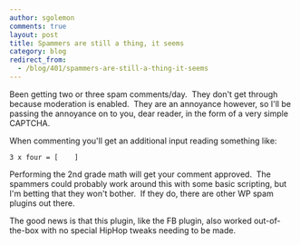 ```yaml
---
author: sgolemon
comments: true
layout: post
title: Spammers are still a thing, it seems
category: blog
redirect_from:
  - /blog/401/spammers-are-still-a-thing-it-seems
---
```


Been getting two or three spam comments/day.  They don't get through because moderation is enabled.  They are an annoyance however, so I'll be passing the annoyance on to you, dear reader, in the form of a very simple CAPTCHA.

<!--truncate-->

When commenting you'll get an additional input reading something like:

`3 x four = [    ]`

Performing the 2nd grade math will get your comment approved.  The spammers could probably work around this with some basic scripting, but I'm betting that they won't bother.  If they do, there are other WP spam plugins out there.

The good news is that this plugin, like the FB plugin, also worked out-of-the-box with no special HipHop tweaks needing to be made.
